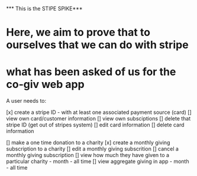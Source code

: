 *** This is the STIPE SPIKE***

# Here, we aim to prove that to ourselves that we can do with stripe
# what has been asked of us for the co-giv web app

A user needs to:


[x] create a stripe ID 
    - with at least one associated payment source (card)
[] view own card/customer information
[] view own subsciptions
[] delete that stripe ID (get out of stripes system)
[] edit card information
[] delete card information

[] make a one time donation to a charity
[x] create a monthly giving subscription to a charity
[] edit a monthly giving subscrition
[] cancel a monthly giving subscription
[] view how much they have given to a particular charity
    - month
    - all time
[] view aggregate giving in app
    - month
    - all time


